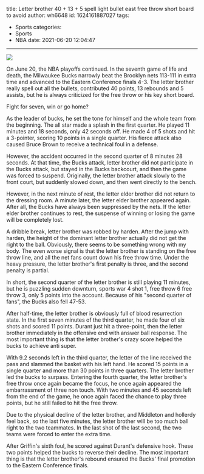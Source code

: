 title: Letter brother 40 + 13 + 5 spell light bullet east free throw short board to avoid
author: wh6648
id: 1624161887027
tags: 
- Sports
categories: 
- Sports
- NBA
date: 2021-06-20 12:04:47
---
![](https://p7.itc.cn/q_70/images01/20210620/e420614680514d1480e61feae3e87d8c.jpeg)


On June 20, the NBA playoffs continued. In the seventh game of life and death, the Milwaukee Bucks narrowly beat the Brooklyn nets 113-111 in extra time and advanced to the Eastern Conference finals 4-3. The letter brother really spell out all the bullets, contributed 40 points, 13 rebounds and 5 assists, but he is always criticized for the free throw or his key short board.

Fight for seven, win or go home?

As the leader of bucks, he set the tone for himself and the whole team from the beginning. The all star made a splash in the first quarter. He played 11 minutes and 18 seconds, only 42 seconds off. He made 4 of 5 shots and hit a 3-pointer, scoring 10 points in a single quarter. His fierce attack also caused Bruce Brown to receive a technical foul in a defense.

However, the accident occurred in the second quarter of 8 minutes 28 seconds. At that time, the Bucks attack, letter brother did not participate in the Bucks attack, but stayed in the Bucks backcourt, and then the game was forced to suspend. Originally, the letter brother attack slowly to the front court, but suddenly slowed down, and then went directly to the bench.

However, in the next minute of rest, the letter elder brother did not return to the dressing room. A minute later, the letter elder brother appeared again. After all, the Bucks have always been suppressed by the nets. If the letter elder brother continues to rest, the suspense of winning or losing the game will be completely lost.

A dribble break, letter brother was robbed by harden. After the jump with harden, the height of the dominant letter brother actually did not get the right to the ball. Obviously, there seems to be something wrong with my body. The even worse signal is that the letter brother is standing on the free throw line, and all the net fans count down his free throw time. Under the heavy pressure, the letter brother's first penalty is three, and the second penalty is partial.

In short, the second quarter of the letter brother is still playing 11 minutes, but he is puzzling sudden downturn, sports war 4 shot 1, free throw 6 free throw 3, only 5 points into the account. Because of his "second quarter of fans", the Bucks also fell 47-53.

After half-time, the letter brother is obviously full of blood resurrection state. In the first seven minutes of the third quarter, he made four of six shots and scored 11 points. Durant just hit a three-point, then the letter brother immediately in the offensive end with answer ball response. The most important thing is that the letter brother's crazy score helped the bucks to achieve anti super.

With 9.2 seconds left in the third quarter, the letter of the line received the pass and slammed the basket with his left hand. He scored 15 points in a single quarter and more than 30 points in three quarters. The letter brother led the bucks to surpass. Entering the fourth quarter, the letter brother's free throw once again became the focus, he once again appeared the embarrassment of three non touch. With two minutes and 45 seconds left from the end of the game, he once again faced the chance to play three points, but he still failed to hit the free throw.

Due to the physical decline of the letter brother, and Middleton and hollerdy feel back, so the last five minutes, the letter brother will be too much ball right to the two teammates. In the last shot of the last second, the two teams were forced to enter the extra time.

After Griffin's sixth foul, he scored against Durant's defensive hook. These two points helped the bucks to reverse their decline. The most important thing is that the letter brother's rebound ensured the Bucks' final promotion to the Eastern Conference finals.

